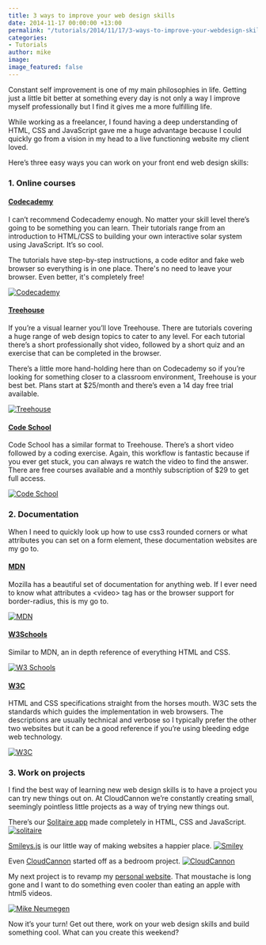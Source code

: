 ```yaml
---
title: 3 ways to improve your web design skills
date: 2014-11-17 00:00:00 +13:00
permalink: "/tutorials/2014/11/17/3-ways-to-improve-your-webdesign-skills.html"
categories:
- Tutorials
author: mike
image: 
image_featured: false
---
```


Constant self improvement is one of my main philosophies in life. Getting just a little bit better at something every day is not only a way I improve myself professionally but I find it gives me a more fulfilling life.

While working as a freelancer, I found having a deep understanding of HTML, CSS and JavaScript gave me a huge advantage because I could quickly go from a vision in my head to a live functioning website my client loved.

Here’s three easy ways you can work on your front end web design skills:

### 1. Online courses

#### [Codecademy](http://www.codecademy.com/)

I can’t recommend Codecademy enough. No matter your skill level there’s going to be something you can learn. Their tutorials range from an introduction to HTML/CSS to building your own interactive solar system using JavaScript. It’s so cool.

The tutorials have step-by-step instructions, a code editor and fake web browser so everything is in one place. There's no need to leave your browser. Even better, it's completely free!

<a href="http://codecademy.com">![Codecademy](/images/blog/3-ways-to-improve-your-webdesign-skills/codecadmey.png)</a>

#### [Treehouse](http://teamtreehouse.com/)

If you’re a visual learner you’ll love Treehouse. There are tutorials covering a huge range of web design topics to cater to any level. For each tutorial there’s a short professionally shot video, followed by a short quiz and an exercise that can be completed in the browser.

There’s a little more hand-holding here than on Codecademy so if you’re looking for something closer to a classroom environment, Treehouse is your best bet. Plans start at $25/month and there’s even a 14 day free trial available.

<a href="http://teamtreehouse.com">![Treehouse](/images/blog/3-ways-to-improve-your-webdesign-skills/treehouse.png)</a>


#### [Code School](http://codeschool.com)

Code School has a similar format to Treehouse. There’s a short video followed by a coding exercise. Again, this workflow is fantastic because if you ever get stuck, you can always re watch the video to find the answer. There are free courses available and a monthly subscription of $29 to get full access.

<a href="http://codeschool.com">![Code School](/images/blog/3-ways-to-improve-your-webdesign-skills/codeschool.png)</a>


### 2. Documentation

When I need to quickly look up how to use css3 rounded corners or what attributes you can set on a form element, these documentation websites are my go to.

#### [MDN](https://developer.mozilla.org/)
Mozilla has a beautiful set of documentation for anything web. If I ever need to know what attributes a &lt;video&gt; tag has or the browser support for border-radius, this is my go to.

<a href="https://developer.mozilla.org">![MDN](/images/blog/3-ways-to-improve-your-webdesign-skills/mdn.png)

#### [W3Schools](http://w3schools.com)
Similar to MDN, an in depth reference of everything HTML and CSS.

<a href="https://w3schools.com">![W3 Schools](/images/blog/3-ways-to-improve-your-webdesign-skills/w3schools.png)</a>

#### [W3C](http://www.w3.org/)
HTML and CSS specifications straight from the horses mouth. W3C sets the standards which guides the implementation in web browsers. The descriptions are usually technical and verbose so I typically prefer the other two websites but it can be a good reference if you’re using bleeding edge web technology.

<a href="https://www.w3.org">![W3C](/images/blog/3-ways-to-improve-your-webdesign-skills/w3c.png)</a>

### 3. Work on projects
I find the best way of learning new web design skills is to have a project you can try new things out on. At CloudCannon we’re constantly creating small, seemingly pointless little projects as a way of trying new things out.

There’s our [Solitaire app](http://solitaire.cloudvent.net/) made completely in HTML, CSS and JavaScript.
<a href="http://solitaire.cloudvent.net/">![solitaire](/images/blog/3-ways-to-improve-your-webdesign-skills/solitaire.png)</a>

[Smileys.js](http://cloudcannon.com/smileys/) is our little way of making websites a happier place.
<a href="http://cloudcannon.com/smileys/">![Smiley](/images/blog/3-ways-to-improve-your-webdesign-skills/smiley.png)</a>

Even [CloudCannon](http://cloudcannon.com) started off as a bedroom project.
<a href="http://cloudcannon.com/">![CloudCannon](/images/blog/3-ways-to-improve-your-webdesign-skills/cloudcannon.png)</a>

My next project is to revamp my [personal website](http://mikeneumegen.com). That moustache is long gone and I want to do something even cooler than eating an apple with html5 videos.

<a href="http://mikeneumegen.com">![Mike Neumegen](/images/blog/3-ways-to-improve-your-webdesign-skills/mikeneumegen.png)</a>

Now it’s your turn! Get out there, work on your web design skills and build something cool. What can you create this weekend?
